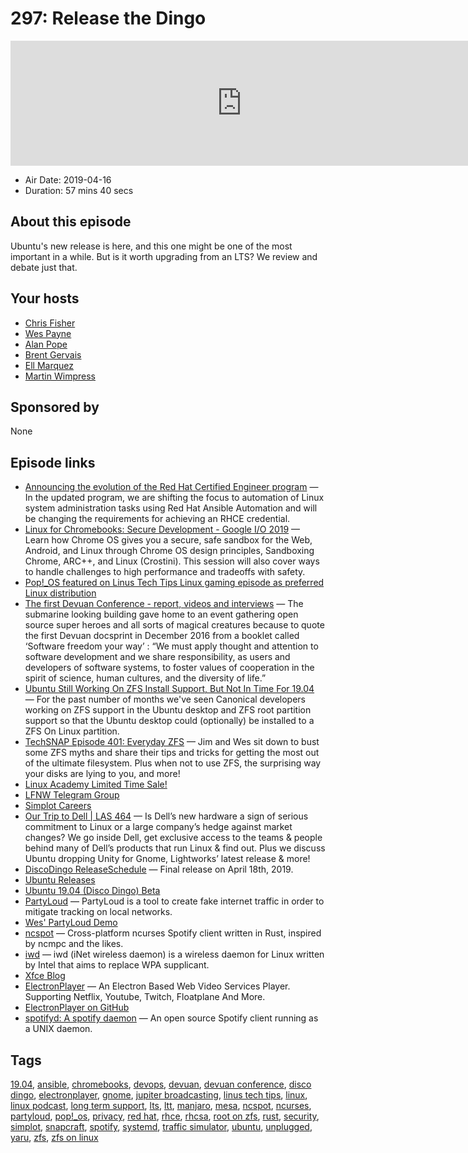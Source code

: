 # 297: Release the Dingo

<iframe src="https://player.fireside.fm/v2/RUkczH-V+ZXOG4oJs?theme=dark" width="740" height="200" frameborder="0" scrolling="no"></iframe>

* Air Date: 2019-04-16
* Duration: 57 mins 40 secs

## About this episode

Ubuntu's new release is here, and this one might be one of the most important in a while. But is it worth upgrading from an LTS? We review and debate just that.


## Your hosts
* [Chris Fisher](https://linuxunplugged.com/hosts/chrislas)
* [Wes Payne](https://linuxunplugged.com/hosts/wes)
* [Alan Pope](https://linuxunplugged.com/guests/alanpope)
* [Brent Gervais](https://linuxunplugged.com/guests/brentgervais)
* [Ell Marquez](https://linuxunplugged.com/guests/ell)
* [Martin Wimpress](https://linuxunplugged.com/guests/martinwimpress)

## Sponsored by

None



## Episode links

  * [Announcing the evolution of the Red Hat Certified Engineer program](https://www.redhat.com/en/blog/announcing-evolution-red-hat-certified-engineer-program "Announcing the evolution of the Red Hat Certified Engineer program") — In the updated program, we are shifting the focus to automation of Linux system administration tasks using Red Hat Ansible Automation and will be changing the requirements for achieving an RHCE credential.
  * [Linux for Chromebooks: Secure Development - Google I/O 2019](https://events.google.com/io/schedule/events/d69f6bcf-3596-40e4-8fb1-7d5614402bbf "Linux for Chromebooks: Secure Development - Google I/O 2019") — Learn how Chrome OS gives you a secure, safe sandbox for the Web, Android, and Linux through Chrome OS design principles, Sandboxing Chrome, ARC++, and Linux (Crostini). This session will also cover ways to handle challenges to high performance and tradeoffs with safety.
  * [Pop!_OS featured on Linus Tech Tips Linux gaming episode as preferred Linux distribution](https://www.reddit.com/r/pop_os/comments/bbdaxr/pop_os_featured_on_linus_tech_tips_linux_gaming/ "Pop!_OS featured on Linus Tech Tips Linux gaming episode as preferred Linux distribution")
  * [The first Devuan Conference - report, videos and interviews](https://www.dyne.org/the-first-devuan-conference/ "The first Devuan Conference - report, videos and interviews") — The submarine looking building gave home to an event gathering open source super heroes and all sorts of magical creatures because to quote the first Devuan docsprint in December 2016 from a booklet called ‘Software freedom your way’ : “We must apply thought and attention to software development and we share responsibility, as users and developers of software systems, to foster values of cooperation in the spirit of science, human cultures, and the diversity of life.”
  * [Ubuntu Still Working On ZFS Install Support, But Not In Time For 19.04](https://www.phoronix.com/scan.php?page=news_item&px=Ubuntu-ZFS-April-Ongoing "Ubuntu Still Working On ZFS Install Support, But Not In Time For 19.04") — For the past number of months we've seen Canonical developers working on ZFS support in the Ubuntu desktop and ZFS root partition support so that the Ubuntu desktop could (optionally) be installed to a ZFS On Linux partition. 
  * [TechSNAP Episode 401: Everyday ZFS](https://techsnap.systems/401 "TechSNAP Episode 401: Everyday ZFS") — Jim and Wes sit down to bust some ZFS myths and share their tips and tricks for getting the most out of the ultimate filesystem. Plus when not to use ZFS, the surprising way your disks are lying to you, and more!
  * [Linux Academy Limited Time Sale!](https://linuxacademy.com/join/pricing "Linux Academy Limited Time Sale!")
  * [LFNW Telegram Group](http://jupiterbroadcasting.com/linuxfest "LFNW Telegram Group")
  * [Simplot Careers](http://www.simplot.com/careers/ "Simplot Careers")
  * [Our Trip to Dell | LAS 464](https://www.jupiterbroadcasting.com/113646/our-trip-to-dell-las-464/ "Our Trip to Dell | LAS 464") — Is Dell’s new hardware a sign of serious commitment to Linux or a large company’s hedge against market changes? We go inside Dell, get exclusive access to the teams & people behind many of Dell’s products that run Linux & find out. Plus we discuss Ubuntu dropping Unity for Gnome, Lightworks’ latest release & more!
  * [DiscoDingo ReleaseSchedule](https://wiki.ubuntu.com/DiscoDingo/ReleaseSchedule "DiscoDingo ReleaseSchedule") — Final release on April 18th, 2019.
  * [Ubuntu Releases](https://wiki.ubuntu.com/Releases "Ubuntu Releases")
  * [Ubuntu 19.04 (Disco Dingo) Beta](http://releases.ubuntu.com/19.04/ "Ubuntu 19.04 \(Disco Dingo\) Beta")
  * [PartyLoud](https://github.com/realtho/PartyLoud "PartyLoud") — PartyLoud is a tool to create fake internet traffic in order to mitigate tracking on local networks.
  * [Wes' PartyLoud Demo](https://asciinema.org/a/241173 "Wes' PartyLoud Demo")
  * [ncspot](https://github.com/hrkfdn/ncspot "ncspot") — Cross-platform ncurses Spotify client written in Rust, inspired by ncmpc and the likes.
  * [iwd](https://wiki.archlinux.org/index.php/Iwd "iwd") — iwd (iNet wireless daemon) is a wireless daemon for Linux written by Intel that aims to replace WPA supplicant. 
  * [Xfce Blog](https://blog.xfce.org/ "Xfce Blog")
  * [ElectronPlayer](https://snapcraft.io/electronplayer "ElectronPlayer") — An Electron Based Web Video Services Player. Supporting Netflix, Youtube, Twitch, Floatplane And More. 
  * [ElectronPlayer on GitHub](https://github.com/oscartbeaumont/ElectronPlayer "ElectronPlayer on GitHub")
  * [spotifyd: A spotify daemon](https://github.com/Spotifyd/spotifyd "spotifyd: A spotify daemon") — An open source Spotify client running as a UNIX daemon.



## Tags

[19.04](https://linuxunplugged.com/tags/19.04), [ansible](https://linuxunplugged.com/tags/ansible), [chromebooks](https://linuxunplugged.com/tags/chromebooks), [devops](https://linuxunplugged.com/tags/devops), [devuan](https://linuxunplugged.com/tags/devuan), [devuan conference](https://linuxunplugged.com/tags/devuan%20conference), [disco dingo](https://linuxunplugged.com/tags/disco%20dingo), [electronplayer](https://linuxunplugged.com/tags/electronplayer), [gnome](https://linuxunplugged.com/tags/gnome), [jupiter broadcasting](https://linuxunplugged.com/tags/jupiter%20broadcasting), [linus tech tips](https://linuxunplugged.com/tags/linus%20tech%20tips), [linux](https://linuxunplugged.com/tags/linux), [linux podcast](https://linuxunplugged.com/tags/linux%20podcast), [long term support](https://linuxunplugged.com/tags/long%20term%20support), [lts](https://linuxunplugged.com/tags/lts), [ltt](https://linuxunplugged.com/tags/ltt), [manjaro](https://linuxunplugged.com/tags/manjaro), [mesa](https://linuxunplugged.com/tags/mesa), [ncspot](https://linuxunplugged.com/tags/ncspot), [ncurses](https://linuxunplugged.com/tags/ncurses), [partyloud](https://linuxunplugged.com/tags/partyloud), [pop!_os](https://linuxunplugged.com/tags/pop!_os), [privacy](https://linuxunplugged.com/tags/privacy), [red hat](https://linuxunplugged.com/tags/red%20hat), [rhce](https://linuxunplugged.com/tags/rhce), [rhcsa](https://linuxunplugged.com/tags/rhcsa), [root on zfs](https://linuxunplugged.com/tags/root%20on%20zfs), [rust](https://linuxunplugged.com/tags/rust), [security](https://linuxunplugged.com/tags/security), [simplot](https://linuxunplugged.com/tags/simplot), [snapcraft](https://linuxunplugged.com/tags/snapcraft), [spotify](https://linuxunplugged.com/tags/spotify), [systemd](https://linuxunplugged.com/tags/systemd), [traffic simulator](https://linuxunplugged.com/tags/traffic%20simulator), [ubuntu](https://linuxunplugged.com/tags/ubuntu), [unplugged](https://linuxunplugged.com/tags/unplugged), [yaru](https://linuxunplugged.com/tags/yaru), [zfs](https://linuxunplugged.com/tags/zfs), [zfs on linux](https://linuxunplugged.com/tags/zfs%20on%20linux)